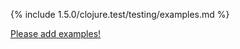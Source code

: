{% include 1.5.0/clojure.test/testing/examples.md %}

[Please add examples!](https://github.com/arrdem/grimoire/edit/master/_includes/1.6.0/clojure.test/testing/examples.md)
